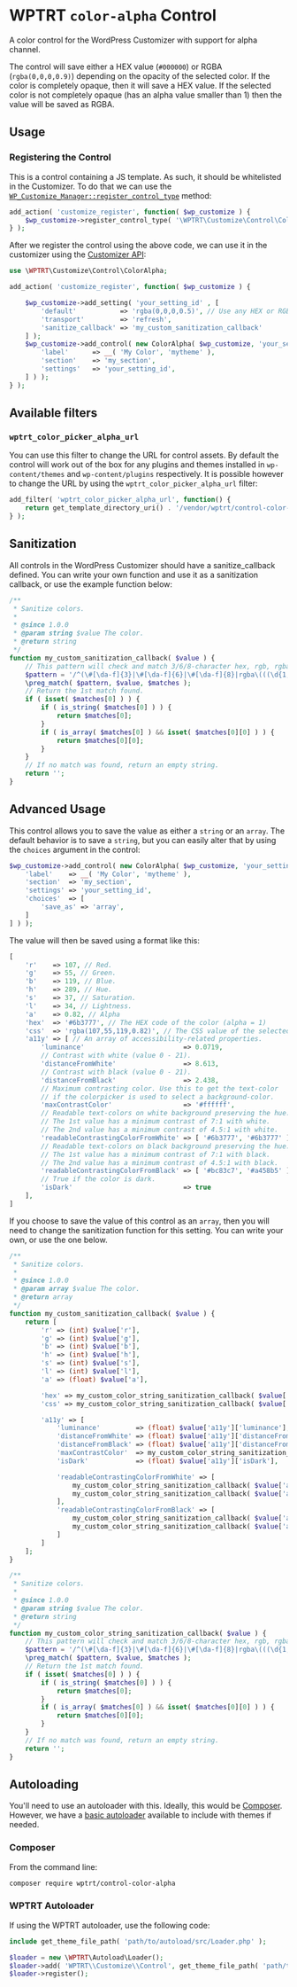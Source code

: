 # WPTRT `color-alpha` Control

A color control for the WordPress Customizer with support for alpha channel.

The control will save either a HEX value (`#000000`) or RGBA (`rgba(0,0,0,0.9)`) depending on the opacity of the selected color. If the color is completely opaque, then it will save a HEX value. If the selected color is not completely opaque (has an alpha value smaller than 1) then the value will be saved as RGBA.

## Usage

### Registering the Control

This is a control containing a JS template. As such, it should be whitelisted in the Customizer. To do that we can use the [`WP_Customize_Manager::register_control_type`](https://developer.wordpress.org/reference/classes/wp_customize_manager/register_control_type/) method:

```php
add_action( 'customize_register', function( $wp_customize ) {
	$wp_customize->register_control_type( '\WPTRT\Customize\Control\ColorAlpha' );
} );
```

After we register the control using the above code, we can use it in the customizer using the [Customizer API](https://developer.wordpress.org/themes/customize-api/customizer-objects/):


```php
use \WPTRT\Customize\Control\ColorAlpha;

add_action( 'customize_register', function( $wp_customize ) {

	$wp_customize->add_setting( 'your_setting_id' , [
		'default'           => 'rgba(0,0,0,0.5)', // Use any HEX or RGBA value.
		'transport'         => 'refresh',
		'sanitize_callback' => 'my_custom_sanitization_callback'
	] );
	$wp_customize->add_control( new ColorAlpha( $wp_customize, 'your_setting_id', [
		'label'      => __( 'My Color', 'mytheme' ),
		'section'    => 'my_section',
		'settings'   => 'your_setting_id',
	] ) );
} );
```

## Available filters

### `wptrt_color_picker_alpha_url`

You can use this filter to change the URL for control assets. By default the control will work out of the box for any plugins and themes installed in `wp-content/themes` and `wp-content/plugins` respectively. It is possible however to change the URL by using the `wptrt_color_picker_alpha_url` filter:

```php
add_filter( 'wptrt_color_picker_alpha_url', function() {
	return get_template_directory_uri() . '/vendor/wptrt/control-color-alpha/src';
} );
```

## Sanitization

All controls in the WordPress Customizer should have a sanitize_callback defined.
You can write your own function and use it as a sanitization callback, or use the example function below:

```php
/**
 * Sanitize colors.
 *
 * @since 1.0.0
 * @param string $value The color.
 * @return string
 */
function my_custom_sanitization_callback( $value ) {
	// This pattern will check and match 3/6/8-character hex, rgb, rgba, hsl, & hsla colors.
	$pattern = '/^(\#[\da-f]{3}|\#[\da-f]{6}|\#[\da-f]{8}|rgba\(((\d{1,2}|1\d\d|2([0-4]\d|5[0-5]))\s*,\s*){2}((\d{1,2}|1\d\d|2([0-4]\d|5[0-5]))\s*)(,\s*(0\.\d+|1))\)|hsla\(\s*((\d{1,2}|[1-2]\d{2}|3([0-5]\d|60)))\s*,\s*((\d{1,2}|100)\s*%)\s*,\s*((\d{1,2}|100)\s*%)(,\s*(0\.\d+|1))\)|rgb\(((\d{1,2}|1\d\d|2([0-4]\d|5[0-5]))\s*,\s*){2}((\d{1,2}|1\d\d|2([0-4]\d|5[0-5]))\s*)|hsl\(\s*((\d{1,2}|[1-2]\d{2}|3([0-5]\d|60)))\s*,\s*((\d{1,2}|100)\s*%)\s*,\s*((\d{1,2}|100)\s*%)\))$/';
	\preg_match( $pattern, $value, $matches );
	// Return the 1st match found.
	if ( isset( $matches[0] ) ) {
		if ( is_string( $matches[0] ) ) {
			return $matches[0];
		}
		if ( is_array( $matches[0] ) && isset( $matches[0][0] ) ) {
			return $matches[0][0];
		}
	}
	// If no match was found, return an empty string.
	return '';
}
```

## Advanced Usage

This control allows you to save the value as either a `string` or an `array`. The default behavior is to save a `string`, but you can easily alter that by using the `choices` argument in the control:

```php
$wp_customize->add_control( new ColorAlpha( $wp_customize, 'your_setting_id', [
	'label'    => __( 'My Color', 'mytheme' ),
	'section'  => 'my_section',
	'settings' => 'your_setting_id',
	'choices'  => [
		'save_as' => 'array',
	]
] ) );
```

The value will then be saved using a format like this:

```php
[
	'r'    => 107, // Red.
	'g'    => 55, // Green.
	'b'    => 119, // Blue.
	'h'    => 289, // Hue.
	's'    => 37, // Saturation.
	'l'    => 34, // Lightness.
	'a'    => 0.82, // Alpha
	'hex'  => '#6b3777', // The HEX code of the color (alpha = 1)
	'css'  => 'rgba(107,55,119,0.82)', // The CSS value of the selected color.
	'a11y' => [ // An array of accessibility-related properties.
		'luminance'                         => 0.0719,
		// Contrast with white (value 0 - 21).
		'distanceFromWhite'                 => 8.613,
		// Contrast with black (value 0 - 21).
		'distanceFromBlack'                 => 2.438,
		// Maximum contrasting color. Use this to get the text-color
		// if the colorpicker is used to select a background-color.
		'maxContrastColor'                  => '#ffffff',
		// Readable text-colors on white background preserving the hue.
		// The 1st value has a minimum contrast of 7:1 with white.
		// The 2nd value has a minimum contrast of 4.5:1 with white.
		'readableContrastingColorFromWhite' => [ '#6b3777', '#6b3777' ],
		// Readable text-colors on black background preserving the hue.
		// The 1st value has a minimum contrast of 7:1 with black.
		// The 2nd value has a minimum contrast of 4.5:1 with black.
		'readableContrastingColorFromBlack' => [ '#bc83c7', '#a458b5' ],
		// True if the color is dark.
		'isDark'                            => true
	],
]
```

If you choose to save the value of this control as an `array`, then you will need to change the sanitization function for this setting. You can write your own, or use the one below.
```php
/**
 * Sanitize colors.
 *
 * @since 1.0.0
 * @param array $value The color.
 * @return array
 */
function my_custom_sanitization_callback( $value ) {
	return [
		'r' => (int) $value['r'],
		'g' => (int) $value['g'],
		'b' => (int) $value['b'],
		'h' => (int) $value['h'],
		's' => (int) $value['s'],
		'l' => (int) $value['l'],
		'a' => (float) $value['a'],

		'hex' => my_custom_color_string_sanitization_callback( $value['hex'] ),
		'css' => my_custom_color_string_sanitization_callback( $value['css'] ),

		'a11y' => [
			'luminance'         => (float) $value['a11y']['luminance'],
			'distanceFromWhite' => (float) $value['a11y']['distanceFromWhite'],
			'distanceFromBlack' => (float) $value['a11y']['distanceFromBlack'],
			'maxContrastColor'  => my_custom_color_string_sanitization_callback( $value['a11y']['maxContrastColor'] ),
			'isDark'            => (float) $value['a11y']['isDark'],

			'readableContrastingColorFromWhite' => [
				my_custom_color_string_sanitization_callback( $value['a11y']['readableContrastingColorFromWhite'][0] ),
				my_custom_color_string_sanitization_callback( $value['a11y']['readableContrastingColorFromWhite'][1] ),
			],
			'readableContrastingColorFromBlack' => [
				my_custom_color_string_sanitization_callback( $value['a11y']['readableContrastingColorFromBlack'][0] ),
				my_custom_color_string_sanitization_callback( $value['a11y']['readableContrastingColorFromBlack'][1] ),
			]
		]
	];
}

/**
 * Sanitize colors.
 *
 * @since 1.0.0
 * @param string $value The color.
 * @return string
 */
function my_custom_color_string_sanitization_callback( $value ) {
	// This pattern will check and match 3/6/8-character hex, rgb, rgba, hsl, & hsla colors.
	$pattern = '/^(\#[\da-f]{3}|\#[\da-f]{6}|\#[\da-f]{8}|rgba\(((\d{1,2}|1\d\d|2([0-4]\d|5[0-5]))\s*,\s*){2}((\d{1,2}|1\d\d|2([0-4]\d|5[0-5]))\s*)(,\s*(0\.\d+|1))\)|hsla\(\s*((\d{1,2}|[1-2]\d{2}|3([0-5]\d|60)))\s*,\s*((\d{1,2}|100)\s*%)\s*,\s*((\d{1,2}|100)\s*%)(,\s*(0\.\d+|1))\)|rgb\(((\d{1,2}|1\d\d|2([0-4]\d|5[0-5]))\s*,\s*){2}((\d{1,2}|1\d\d|2([0-4]\d|5[0-5]))\s*)|hsl\(\s*((\d{1,2}|[1-2]\d{2}|3([0-5]\d|60)))\s*,\s*((\d{1,2}|100)\s*%)\s*,\s*((\d{1,2}|100)\s*%)\))$/';
	\preg_match( $pattern, $value, $matches );
	// Return the 1st match found.
	if ( isset( $matches[0] ) ) {
		if ( is_string( $matches[0] ) ) {
			return $matches[0];
		}
		if ( is_array( $matches[0] ) && isset( $matches[0][0] ) ) {
			return $matches[0][0];
		}
	}
	// If no match was found, return an empty string.
	return '';
}
```

## Autoloading

You'll need to use an autoloader with this. Ideally, this would be [Composer](https://getcomposer.org).  However, we have a [basic autoloader](https://github.com/WPTRT/autoload) available to include with themes if needed.

### Composer

From the command line:

```sh
composer require wptrt/control-color-alpha
```

### WPTRT Autoloader

If using the WPTRT autoloader, use the following code:

```php
include get_theme_file_path( 'path/to/autoload/src/Loader.php' );

$loader = new \WPTRT\Autoload\Loader();
$loader->add( 'WPTRT\\Customize\\Control', get_theme_file_path( 'path/to/control-color-alpha/src' ) );
$loader->register();
```
